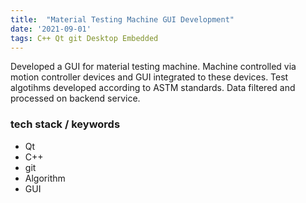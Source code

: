 ```yaml
---
title:  "Material Testing Machine GUI Development"
date: '2021-09-01'
tags: C++ Qt git Desktop Embedded
---
```



Developed a GUI for material testing machine. Machine controlled via motion controller devices and GUI integrated to these devices. Test algotihms developed according to ASTM standards. Data filtered and processed on backend service.

### tech stack / keywords
- Qt
- C++
- git
- Algorithm
- GUI